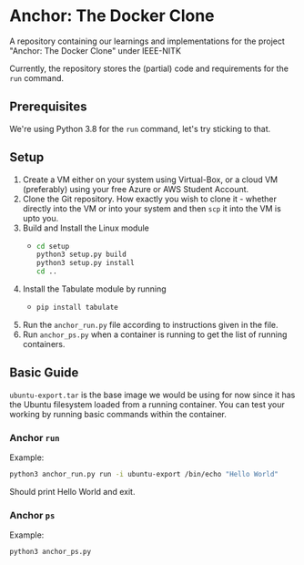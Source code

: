 # Anchor: The Docker Clone
A repository containing our learnings and implementations for the project "Anchor: The Docker Clone" under IEEE-NITK

Currently, the repository stores the (partial) code and requirements for the `run` command.

## Prerequisites
We're using Python 3.8 for the `run` command, let's try sticking to that.

## Setup
1. Create a VM either on your system using Virtual-Box, or a cloud VM (preferably) using your free Azure or AWS Student Account.
2. Clone the Git repository. How exactly you wish to clone it - whether directly into the VM or into your system and then `scp` it into the VM is upto you.
3. Build and Install the Linux module
    - ```bash
      cd setup
      python3 setup.py build
      python3 setup.py install
      cd ..
      ```
4. Install the Tabulate module by running
    - ```bash
      pip install tabulate
      ```
5. Run the `anchor_run.py` file according to instructions given in the file.
6. Run `anchor_ps.py` when a container is running to get the list of running containers.

## Basic Guide
`ubuntu-export.tar` is the base image we would be using for now since it has the Ubuntu filesystem loaded from a running container. You can test your working by running basic commands within the container. 

### Anchor `run`
Example:
```bash
python3 anchor_run.py run -i ubuntu-export /bin/echo "Hello World"
```
Should print Hello World and exit.

### Anchor `ps`
Example:
```bash
python3 anchor_ps.py
```

